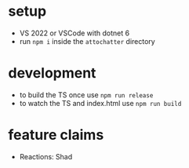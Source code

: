 # setup
* VS 2022 or VSCode with dotnet 6
* run `npm i` inside the `attochatter` directory

# development
* to build the TS once use `npm run release`
* to watch the TS and index.html use `npm run build`

# feature claims
* Reactions: Shad